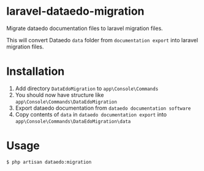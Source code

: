 # laravel-dataedo-migration
Migrate dataedo documentation files to laravel migration files.

This will convert Dataedo `data` folder from `documentation export` into laravel migration files.

# Installation

1. Add directory `DataEdoMigration` to `app\Console\Commands`
2. You should now have structure like `app\Console\Commands\DataEdoMigration`
3. Export dataedo documentation from `dataedo documentation software`
4. Copy contents of `data` in `dataedo documentation export` into `app\Console\Commands\DataEdoMigration\data`

# Usage

```bash
$ php artisan dataedo:migration
```
